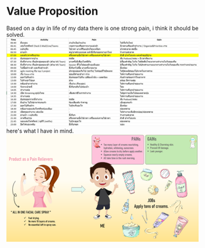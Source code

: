 # Value Proposition

Based on a day in life of my data there is one strong pain, i think it should be solved.
![img1](https://raw.githubusercontent.com/PawarutK/BADS7105/main/HW%2003/RawData.jpg)
here's what I have in mind.
![img2](https://raw.githubusercontent.com/PawarutK/BADS7105/main/HW%2003/VP.PNG)

